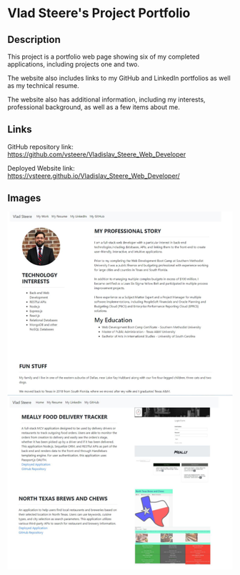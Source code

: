 # Vlad Steere's Project Portfolio

## Description

This project is a portfolio web page showing six of my completed applications, including projects one and two. 

The website also includes links to my GitHub and LinkedIn portfolios as well as my technical resume.

The website also has additional information, including my interests, professional background, as well as a few items about me. 


## Links


GitHub repository link: https://github.com/vsteere/Vladislav_Steere_Web_Developer

Deployed Website link: https://vsteere.github.io/Vladislav_Steere_Web_Developer/

## Images

![image of app](/Assets/readme1.JPG?raw=true "app image")
![image of app](/Assets/readme2.JPG?raw=true "app image")